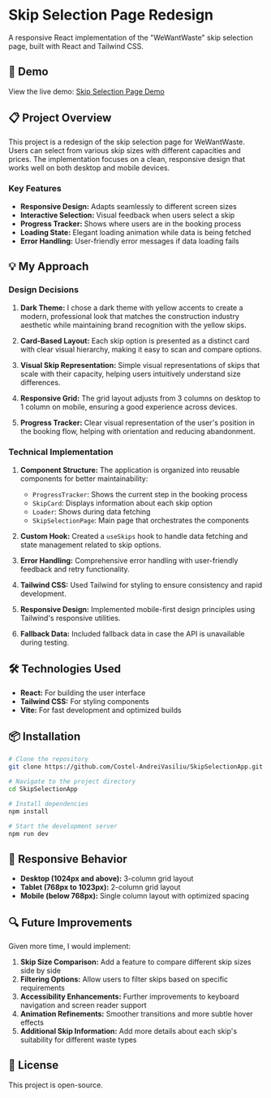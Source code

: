 # Skip Selection Page Redesign

A responsive React implementation of the "WeWantWaste" skip selection page, built with React and Tailwind CSS.

## 🚀 Demo

View the live demo: [Skip Selection Page Demo](https://z2wqpv-5173.csb.app/)

## 📋 Project Overview

This project is a redesign of the skip selection page for WeWantWaste. Users can select from various skip sizes with different capacities and prices. The implementation focuses on a clean, responsive design that works well on both desktop and mobile devices.

### Key Features

- **Responsive Design:** Adapts seamlessly to different screen sizes
- **Interactive Selection:** Visual feedback when users select a skip
- **Progress Tracker:** Shows where users are in the booking process
- **Loading State:** Elegant loading animation while data is being fetched
- **Error Handling:** User-friendly error messages if data loading fails

## 💡 My Approach

### Design Decisions

1. **Dark Theme:** I chose a dark theme with yellow accents to create a modern, professional look that matches the construction industry aesthetic while maintaining brand recognition with the yellow skips.

2. **Card-Based Layout:** Each skip option is presented as a distinct card with clear visual hierarchy, making it easy to scan and compare options.

3. **Visual Skip Representation:** Simple visual representations of skips that scale with their capacity, helping users intuitively understand size differences.

4. **Responsive Grid:** The grid layout adjusts from 3 columns on desktop to 1 column on mobile, ensuring a good experience across devices.

5. **Progress Tracker:** Clear visual representation of the user's position in the booking flow, helping with orientation and reducing abandonment.

### Technical Implementation

1. **Component Structure:** The application is organized into reusable components for better maintainability:
   - `ProgressTracker`: Shows the current step in the booking process
   - `SkipCard`: Displays information about each skip option
   - `Loader`: Shows during data fetching
   - `SkipSelectionPage`: Main page that orchestrates the components

2. **Custom Hook:** Created a `useSkips` hook to handle data fetching and state management related to skip options.

3. **Error Handling:** Comprehensive error handling with user-friendly feedback and retry functionality.

4. **Tailwind CSS:** Used Tailwind for styling to ensure consistency and rapid development.

5. **Responsive Design:** Implemented mobile-first design principles using Tailwind's responsive utilities.

6. **Fallback Data:** Included fallback data in case the API is unavailable during testing.

## 🛠️ Technologies Used

- **React:** For building the user interface
- **Tailwind CSS:** For styling components
- **Vite:** For fast development and optimized builds

## 📦 Installation

```bash
# Clone the repository
git clone https://github.com/Costel-AndreiVasiliu/SkipSelectionApp.git

# Navigate to the project directory
cd SkipSelectionApp

# Install dependencies
npm install

# Start the development server
npm run dev
```

## 📱 Responsive Behavior

- **Desktop (1024px and above):** 3-column grid layout
- **Tablet (768px to 1023px):** 2-column grid layout
- **Mobile (below 768px):** Single column layout with optimized spacing

## 🔍 Future Improvements

Given more time, I would implement:

1. **Skip Size Comparison:** Add a feature to compare different skip sizes side by side
2. **Filtering Options:** Allow users to filter skips based on specific requirements
3. **Accessibility Enhancements:** Further improvements to keyboard navigation and screen reader support
4. **Animation Refinements:** Smoother transitions and more subtle hover effects
5. **Additional Skip Information:** Add more details about each skip's suitability for different waste types

## 📝 License

This project is open-source. 